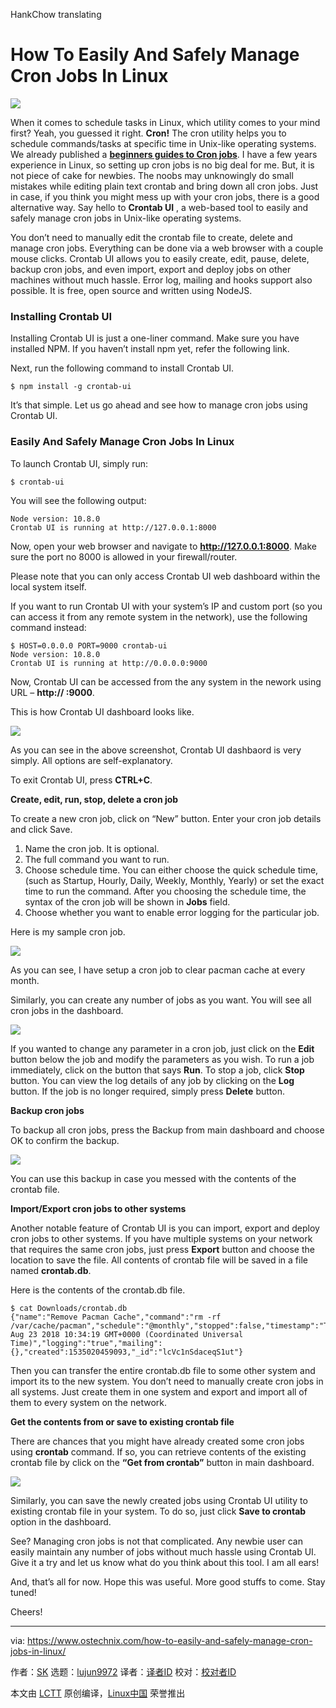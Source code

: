 HankChow translating

How To Easily And Safely Manage Cron Jobs In Linux
======

![](https://www.ostechnix.com/wp-content/uploads/2018/08/Crontab-UI-720x340.jpg)

When it comes to schedule tasks in Linux, which utility comes to your mind first? Yeah, you guessed it right. **Cron!** The cron utility helps you to schedule commands/tasks at specific time in Unix-like operating systems. We already published a [**beginners guides to Cron jobs**][1]. I have a few years experience in Linux, so setting up cron jobs is no big deal for me. But, it is not piece of cake for newbies. The noobs may unknowingly do small mistakes while editing plain text crontab and bring down all cron jobs. Just in case, if you think you might mess up with your cron jobs, there is a good alternative way. Say hello to **Crontab UI** , a web-based tool to easily and safely manage cron jobs in Unix-like operating systems.

You don’t need to manually edit the crontab file to create, delete and manage cron jobs. Everything can be done via a web browser with a couple mouse clicks. Crontab UI allows you to easily create, edit, pause, delete, backup cron jobs, and even import, export and deploy jobs on other machines without much hassle. Error log, mailing and hooks support also possible. It is free, open source and written using NodeJS.

### Installing Crontab UI

Installing Crontab UI is just a one-liner command. Make sure you have installed NPM. If you haven’t install npm yet, refer the following link.

Next, run the following command to install Crontab UI.
```
$ npm install -g crontab-ui

```

It’s that simple. Let us go ahead and see how to manage cron jobs using Crontab UI.

### Easily And Safely Manage Cron Jobs In Linux

To launch Crontab UI, simply run:
```
$ crontab-ui

```

You will see the following output:
```
Node version: 10.8.0
Crontab UI is running at http://127.0.0.1:8000

```

Now, open your web browser and navigate to **<http://127.0.0.1:8000>**. Make sure the port no 8000 is allowed in your firewall/router.

Please note that you can only access Crontab UI web dashboard within the local system itself.

If you want to run Crontab UI with your system’s IP and custom port (so you can access it from any remote system in the network), use the following command instead:
```
$ HOST=0.0.0.0 PORT=9000 crontab-ui
Node version: 10.8.0
Crontab UI is running at http://0.0.0.0:9000

```

Now, Crontab UI can be accessed from the any system in the nework using URL – **http:// <IP-Address>:9000**.

This is how Crontab UI dashboard looks like.

![](https://www.ostechnix.com/wp-content/uploads/2018/08/crontab-ui-dashboard.png)

As you can see in the above screenshot, Crontab UI dashbaord is very simply. All options are self-explanatory.

To exit Crontab UI, press **CTRL+C**.

**Create, edit, run, stop, delete a cron job**

To create a new cron job, click on “New” button. Enter your cron job details and click Save.

  1. Name the cron job. It is optional.
  2. The full command you want to run.
  3. Choose schedule time. You can either choose the quick schedule time, (such as Startup, Hourly, Daily, Weekly, Monthly, Yearly) or set the exact time to run the command. After you choosing the schedule time, the syntax of the cron job will be shown in **Jobs** field.
  4. Choose whether you want to enable error logging for the particular job.



Here is my sample cron job.

![](https://www.ostechnix.com/wp-content/uploads/2018/08/create-new-cron-job.png)

As you can see, I have setup a cron job to clear pacman cache at every month.

Similarly, you can create any number of jobs as you want. You will see all cron jobs in the dashboard.

![](https://www.ostechnix.com/wp-content/uploads/2018/08/crontab-ui-dashboard-1.png)

If you wanted to change any parameter in a cron job, just click on the **Edit** button below the job and modify the parameters as you wish. To run a job immediately, click on the button that says **Run**. To stop a job, click **Stop** button. You can view the log details of any job by clicking on the **Log** button. If the job is no longer required, simply press **Delete** button.

**Backup cron jobs**

To backup all cron jobs, press the Backup from main dashboard and choose OK to confirm the backup.

![](https://www.ostechnix.com/wp-content/uploads/2018/08/backup-cron-jobs.png)

You can use this backup in case you messed with the contents of the crontab file.

**Import/Export cron jobs to other systems**

Another notable feature of Crontab UI is you can import, export and deploy cron jobs to other systems. If you have multiple systems on your network that requires the same cron jobs, just press **Export** button and choose the location to save the file. All contents of crontab file will be saved in a file named **crontab.db**.

Here is the contents of the crontab.db file.
```
$ cat Downloads/crontab.db
{"name":"Remove Pacman Cache","command":"rm -rf /var/cache/pacman","schedule":"@monthly","stopped":false,"timestamp":"Thu Aug 23 2018 10:34:19 GMT+0000 (Coordinated Universal Time)","logging":"true","mailing":{},"created":1535020459093,"_id":"lcVc1nSdaceqS1ut"}

```

Then you can transfer the entire crontab.db file to some other system and import its to the new system. You don’t need to manually create cron jobs in all systems. Just create them in one system and export and import all of them to every system on the network.

**Get the contents from or save to existing crontab file**

There are chances that you might have already created some cron jobs using **crontab** command. If so, you can retrieve contents of the existing crontab file by click on the **“Get from crontab”** button in main dashboard.

![](https://www.ostechnix.com/wp-content/uploads/2018/08/get-from-crontab.png)

Similarly, you can save the newly created jobs using Crontab UI utility to existing crontab file in your system. To do so, just click **Save to crontab** option in the dashboard.

See? Managing cron jobs is not that complicated. Any newbie user can easily maintain any number of jobs without much hassle using Crontab UI. Give it a try and let us know what do you think about this tool. I am all ears!

And, that’s all for now. Hope this was useful. More good stuffs to come. Stay tuned!

Cheers!



--------------------------------------------------------------------------------

via: https://www.ostechnix.com/how-to-easily-and-safely-manage-cron-jobs-in-linux/

作者：[SK][a]
选题：[lujun9972](https://github.com/lujun9972)
译者：[译者ID](https://github.com/译者ID)
校对：[校对者ID](https://github.com/校对者ID)

本文由 [LCTT](https://github.com/LCTT/TranslateProject) 原创编译，[Linux中国](https://linux.cn/) 荣誉推出

[a]:https://www.ostechnix.com/author/sk/
[1]:https://www.ostechnix.com/a-beginners-guide-to-cron-jobs/

